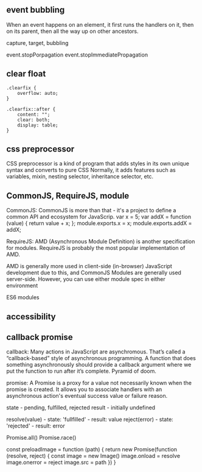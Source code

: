 ## event bubbling
When an event happens on an element, it first runs the handlers on it, then on its parent, then all the way up on other ancestors.

capture, target, bubbling

event.stopPorpagation
event.stopImmediatePropagation

## clear float

    .clearfix {
        overflow: auto;
    }

    .clearfix::after {
        content: "";
        clear: both;
        display: table;
    }

## css preprocessor
CSS preprocessor is a kind of program that adds styles in its own unique syntax and converts to pure CSS
Normally, it adds features such as variables, mixin, nesting selector, inheritance selector, etc.

## CommonJS, RequireJS, module
CommonJS:
CommonJS is more than that - it's a project to define a common API and ecosystem for JavaScrip.
    var x = 5;
    var addX = function (value) {
      return value + x;
    };
    module.exports.x = x;
    module.exports.addX = addX;

RequireJS:
AMD (Asynchronous Module Definition) is another specification for modules. RequireJS is probably the most popular implementation of AMD. 

AMD is generally more used in client-side (in-browser) JavaScript development due to this, and CommonJS Modules are generally used server-side. However, you can use either module spec in either environment 

ES6 modules

## accessibility

## callback promise
callback:
Many actions in JavaScript are asynchromous.
That’s called a “callback-based” style of asynchronous programming. A function that does something asynchronously should provide a callback argument where we put the function to run after it’s complete.
Pyramid of doom.

promise:
A Promise is a proxy for a value not necessarily known when the promise is created. It allows you to associate handlers with an asynchronous action's eventual success value or failure reason.

state - pending, fulfilled, rejected
result - initially undefined

resolve(value) - state: 'fullfilled'
               - result: value
reject(error)  - state: 'rejected'
               - result: error

Promise.all()
Promise.race()

const preloadImage = function (path) {
  return new Promise(function (resolve, reject) {
    const image = new Image()
    image.onload = resolve
    image.onerror = reject
    image.src = path
  })
}
